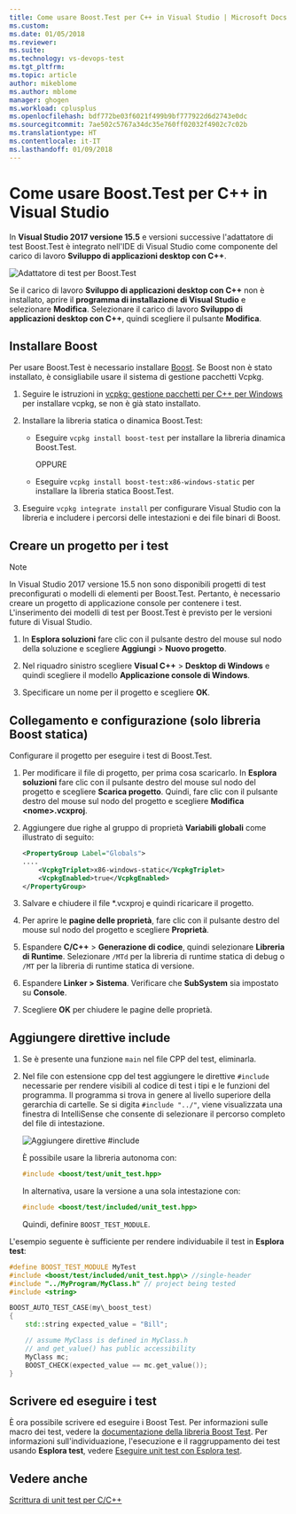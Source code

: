 ```yaml
---
title: Come usare Boost.Test per C++ in Visual Studio | Microsoft Docs
ms.custom: 
ms.date: 01/05/2018
ms.reviewer: 
ms.suite: 
ms.technology: vs-devops-test
ms.tgt_pltfrm: 
ms.topic: article
author: mikeblome
ms.author: mblome
manager: ghogen
ms.workload: cplusplus
ms.openlocfilehash: bdf772be03f6021f499b9bf777922d6d2743e0dc
ms.sourcegitcommit: 7ae502c5767a34dc35e760ff02032f4902c7c02b
ms.translationtype: HT
ms.contentlocale: it-IT
ms.lasthandoff: 01/09/2018
---
```

# <a name="how-to-use-boosttest-for-c-in-visual-studio"></a>Come usare Boost.Test per C++ in Visual Studio

In **Visual Studio 2017 versione 15.5** e versioni successive l'adattatore di test Boost.Test è integrato nell'IDE di Visual Studio come componente del carico di lavoro **Sviluppo di applicazioni desktop con C++**.

![Adattatore di test per Boost.Test](media/cpp-boost-component.png "Adattatore per il componente Boost.Test")

Se il carico di lavoro **Sviluppo di applicazioni desktop con C++** non è installato, aprire il **programma di installazione di Visual Studio** e selezionare **Modifica**. Selezionare il carico di lavoro **Sviluppo di applicazioni desktop con C++**, quindi scegliere il pulsante **Modifica**.

## <a name="install-boost"></a>Installare Boost

Per usare Boost.Test è necessario installare [Boost](http://www.boost.org/). Se Boost non è stato installato, è consigliabile usare il sistema di gestione pacchetti Vcpkg.

1. Seguire le istruzioni in [vcpkg: gestione pacchetti per C++ per Windows](/cpp/vcpkg) per installare vcpkg, se non è già stato installato.

1. Installare la libreria statica o dinamica Boost.Test:

    - Eseguire `vcpkg install boost-test` per installare la libreria dinamica Boost.Test.
    
       OPPURE
       
    - Eseguire `vcpkg install boost-test:x86-windows-static` per installare la libreria statica Boost.Test.

1. Eseguire `vcpkg integrate install` per configurare Visual Studio con la libreria e includere i percorsi delle intestazioni e dei file binari di Boost.

## <a name="create-a-project-for-your-tests"></a>Creare un progetto per i test

> [!NOTE]
> In Visual Studio 2017 versione 15.5 non sono disponibili progetti di test preconfigurati o modelli di elementi per Boost.Test. Pertanto, è necessario creare un progetto di applicazione console per contenere i test. L'inserimento dei modelli di test per Boost.Test è previsto per le versioni future di Visual Studio.

1. In **Esplora soluzioni** fare clic con il pulsante destro del mouse sul nodo della soluzione e scegliere **Aggiungi** > **Nuovo progetto**.

1. Nel riquadro sinistro scegliere **Visual C++** > **Desktop di Windows** e quindi scegliere il modello **Applicazione console di Windows**.

1. Specificare un nome per il progetto e scegliere **OK**.

## <a name="link-and-configuration-boost-static-library-only"></a>Collegamento e configurazione (solo libreria Boost statica)

Configurare il progetto per eseguire i test di Boost.Test.

1. Per modificare il file di progetto, per prima cosa scaricarlo. In **Esplora soluzioni** fare clic con il pulsante destro del mouse sul nodo del progetto e scegliere **Scarica progetto**. Quindi, fare clic con il pulsante destro del mouse sul nodo del progetto e scegliere **Modifica <nome\>.vcxproj**.

1. Aggiungere due righe al gruppo di proprietà **Variabili globali** come illustrato di seguito:

    ```xml
    <PropertyGroup Label="Globals">
    ....
        <VcpkgTriplet>x86-windows-static</VcpkgTriplet>
        <VcpkgEnabled>true</VcpkgEnabled>
    </PropertyGroup>
    ```
1. Salvare e chiudere il file \*.vcxproj e quindi ricaricare il progetto.

1. Per aprire le **pagine delle proprietà**, fare clic con il pulsante destro del mouse sul nodo del progetto e scegliere **Proprietà**.

1. Espandere **C/C++** > **Generazione di codice**, quindi selezionare **Libreria di Runtime**. Selezionare `/MTd` per la libreria di runtime statica di debug o `/MT` per la libreria di runtime statica di versione.

1. Espandere **Linker > Sistema**. Verificare che **SubSystem** sia impostato su **Console**.

1. Scegliere **OK** per chiudere le pagine delle proprietà.

## <a name="add-include-directives"></a>Aggiungere direttive include

1. Se è presente una funzione `main` nel file CPP del test, eliminarla.

1. Nel file con estensione cpp del test aggiungere le direttive `#include` necessarie per rendere visibili al codice di test i tipi e le funzioni del programma. Il programma si trova in genere al livello superiore della gerarchia di cartelle. Se si digita `#include "../"`, viene visualizzata una finestra di IntelliSense che consente di selezionare il percorso completo del file di intestazione.

   ![Aggiungere direttive #include](media/cpp-gtest-includes.png "Aggiungere direttive include al file con estensione cpp del test")

   È possibile usare la libreria autonoma con:

   ```cpp
   #include <boost/test/unit_test.hpp>
   ```

   In alternativa, usare la versione a una sola intestazione con:

   ```cpp
   #include <boost/test/included/unit_test.hpp>
   ```

   Quindi, definire `BOOST_TEST_MODULE`.

L'esempio seguente è sufficiente per rendere individuabile il test in **Esplora test**:

```cpp
#define BOOST_TEST_MODULE MyTest
#include <boost/test/included/unit_test.hpp\> //single-header
#include "../MyProgram/MyClass.h" // project being tested
#include <string>

BOOST_AUTO_TEST_CASE(my\_boost_test)
{
    std::string expected_value = "Bill";

    // assume MyClass is defined in MyClass.h
    // and get_value() has public accessibility
    MyClass mc;
    BOOST_CHECK(expected_value == mc.get_value());
}
```

## <a name="write-and-run-tests"></a>Scrivere ed eseguire i test
È ora possibile scrivere ed eseguire i Boost Test. Per informazioni sulle macro dei test, vedere la [documentazione della libreria Boost Test](http://www.boost.org/doc/libs/1_38_0/libs/test/doc/html/index.html). Per informazioni sull'individuazione, l'esecuzione e il raggruppamento dei test usando **Esplora test**, vedere [Eseguire unit test con Esplora test](run-unit-tests-with-test-explorer.md).

## <a name="see-also"></a>Vedere anche
[Scrittura di unit test per C/C++](writing-unit-tests-for-c-cpp.md)
